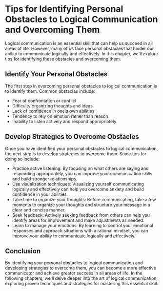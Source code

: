 Tips for Identifying Personal Obstacles to Logical Communication and Overcoming Them
========================================================================================================================================================

Logical communication is an essential skill that can help us succeed in all areas of life. However, many of us face personal obstacles that hinder our ability to communicate logically and effectively. In this chapter, we'll explore tips for identifying these obstacles and overcoming them.

Identify Your Personal Obstacles
--------------------------------

The first step in overcoming personal obstacles to logical communication is to identify them. Common obstacles include:

* Fear of confrontation or conflict
* Difficulty organizing thoughts and ideas
* Lack of confidence in one's own abilities
* Tendency to rely on emotion rather than reason
* Inability to listen actively and respond appropriately

Develop Strategies to Overcome Obstacles
----------------------------------------

Once you have identified your personal obstacles to logical communication, the next step is to develop strategies to overcome them. Some tips for doing so include:

* Practice active listening: By focusing on what others are saying and responding appropriately, you can improve your communication skills and build stronger relationships.
* Use visualization techniques: Visualizing yourself communicating logically and effectively can help you overcome anxiety and build confidence in your abilities.
* Take time to organize your thoughts: Before communicating, take a few moments to organize your thoughts and structure your message in a clear and concise manner.
* Seek feedback: Actively seeking feedback from others can help you identify areas for improvement and make adjustments as needed.
* Learn to manage your emotions: By learning to control your emotional responses and approach situations with a rational mindset, you can improve your ability to communicate logically and effectively.

Conclusion
----------

By identifying your personal obstacles to logical communication and developing strategies to overcome them, you can become a more effective communicator and achieve greater success in all areas of life. In the following chapters, we'll delve deeper into the art of logical communication, exploring proven techniques and strategies for mastering this essential skill.
